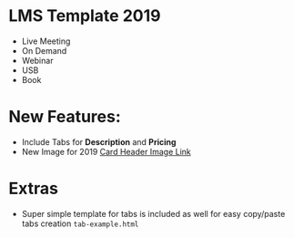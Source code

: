 # LMS Template 2019

  - Live Meeting
  - On Demand
  - Webinar
  - USB
  - Book


# New Features:

  - Include Tabs for **Description** and **Pricing**
  - New Image for 2019 [Card Header Image Link](http://media.mycrowdwisdom.com.s3.amazonaws.com/aga/images/NPPA_2019.jpg)

# Extras
- Super simple template for tabs is included as well for easy copy/paste tabs creation ``tab-example.html`` 
